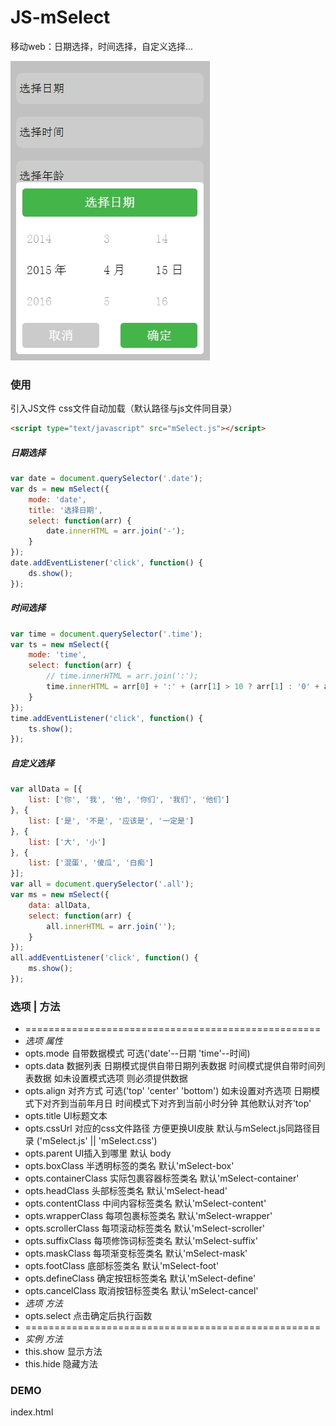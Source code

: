 # JS-mSelect
移动web：日期选择，时间选择，自定义选择...

<img src="https://raw.githubusercontent.com/lbshub/JS-mSelect/master/date.jpg" />


### 使用
引入JS文件 css文件自动加载（默认路径与js文件同目录）
```html
<script type="text/javascript" src="mSelect.js"></script>
```

##### 日期选择 
```js
var date = document.querySelector('.date');
var ds = new mSelect({
    mode: 'date',
    title: '选择日期',
    select: function(arr) {
        date.innerHTML = arr.join('-');
    }
});
date.addEventListener('click', function() {
    ds.show();
});
```
##### 时间选择 
```js
var time = document.querySelector('.time');
var ts = new mSelect({
    mode: 'time',
    select: function(arr) {
        // time.innerHTML = arr.join(':');
        time.innerHTML = arr[0] + ':' + (arr[1] > 10 ? arr[1] : '0' + arr[1]);
    }
});
time.addEventListener('click', function() {
    ts.show();
});
```
##### 自定义选择 
```js
var allData = [{
    list: ['你', '我', '他', '你们', '我们', '他们']
}, {
    list: ['是', '不是', '应该是', '一定是']
}, {
    list: ['大', '小']
}, {
    list: ['混蛋', '傻瓜', '白痴']
}];
var all = document.querySelector('.all');
var ms = new mSelect({
    data: allData,
    select: function(arr) {
        all.innerHTML = arr.join('');
    }
});
all.addEventListener('click', function() {
    ms.show();
});
```

### 选项 | 方法
* ===================================================
* *选项 属性*
* opts.mode 自带数据模式 可选('date'--日期  'time'--时间)
* opts.data 数据列表 
	日期模式提供自带日期列表数据
	时间模式提供自带时间列表数据
	如未设置模式选项 则必须提供数据
* opts.align 对齐方式 可选('top' 'center' 'bottom') 
	 如未设置对齐选项
	 日期模式下对齐到当前年月日
	 时间模式下对齐到当前小时分钟
	 其他默认对齐'top'
* opts.title UI标题文本
* opts.cssUrl 对应的css文件路径 方便更换UI皮肤
	默认与mSelect.js同路径目录 ('mSelect.js' || 'mSelect.css')
* opts.parent UI插入到哪里 默认 body
* opts.boxClass 半透明标签的类名 默认'mSelect-box'
* opts.containerClass 实际包裹容器标签类名 默认'mSelect-container'
* opts.headClass 头部标签类名 默认'mSelect-head'
* opts.contentClass 中间内容标签类名 默认'mSelect-content'
* opts.wrapperClass 每项包裹标签类名 默认'mSelect-wrapper'
* opts.scrollerClass 每项滚动标签类名 默认'mSelect-scroller'
* opts.suffixClass 每项修饰词标签类名 默认'mSelect-suffix'
* opts.maskClass 每项渐变标签类名 默认'mSelect-mask'
* opts.footClass 底部标签类名 默认'mSelect-foot'
* opts.defineClass 确定按钮标签类名 默认'mSelect-define'
* opts.cancelClass 取消按钮标签类名 默认'mSelect-cancel'
* *选项 方法*
* opts.select 点击确定后执行函数
* ===================================================
* *实例 方法*
* this.show 显示方法
* this.hide 隐藏方法

### DEMO
index.html
